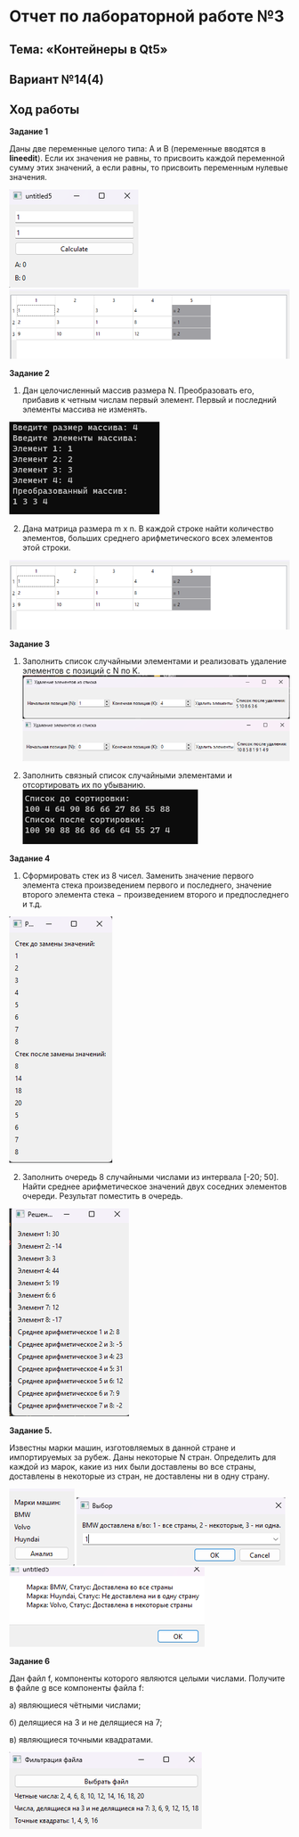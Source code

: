 # Отчет по лабораторной работе №3

## Тема: «Контейнеры в Qt5»

## Вариант №14(4)


## Ход работы
**Задание 1** 

Даны две переменные целого типа: A и B (переменные вводятся в **lineedit**). Если их значения не равны, то присвоить каждой переменной сумму этих значений, а если равны, то присвоить переменным нулевые значения.

![image](img/task1_1.png)
![image](img/task2_2.png)

**Задание 2** 
1. Дан целочисленный массив размера N. Преобразовать его, прибавив к четным числам первый элемент. Первый и последний элементы массива не изменять.

![image](img/task2_1.png)

2. Дана матрица размера m x n. В каждой строке найти количество элементов, больших среднего арифметического всех элементов этой строки.

![image](img/task2_2.png)

**Задание 3** 
1. Заполнить список случайными элементами и реализовать удаление элементов с позиций с N по K.
![image](img/task3_11.png)
![image](img/task3_12.png)


2. Заполнить связный список случайными элементами и отсортировать их по убыванию.
![image](img/task3_2.png)

**Задание 4** 
1. Сформировать стек из 8 чисел. Заменить значение первого элемента стека произведением первого и последнего, значение второго элемента стека − произведением второго и предпоследнего и т.д.

![image](img/task4_1.png)

2. Заполнить очередь 8 случайными числами из интервала \[-20; 50]. Найти среднее арифметическое значений двух соседних элементов очереди. Результат поместить в очередь.

![image](img/task4_2.png)

**Задание 5.** 

Известны марки машин, изготовляемых в данной стране и импортируемых за рубеж. Даны некоторые N стран. Определить для каждой из марок, какие из них были доставлены во все страны, доставлены в некоторые из стран, не доставлены ни в одну страну.

![image](img/task5_1.png)
![image](img/task5_2.png)
![image](img/task5_3.png)

**Задание 6** 

Дан файл f, компоненты которого являются целыми числами. Получите в файле g все компоненты файла f:

а) являющиеся чётными числами;

б) делящиеся на 3 и не делящиеся на 7;

в) являющиеся точными квадратами.

![image](img/task6.png)

